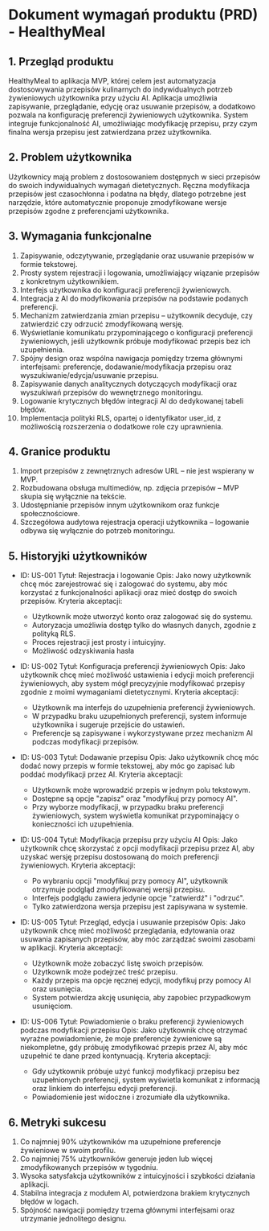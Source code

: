 # Dokument wymagań produktu (PRD) - HealthyMeal

## 1. Przegląd produktu
HealthyMeal to aplikacja MVP, której celem jest automatyzacja dostosowywania przepisów kulinarnych do indywidualnych potrzeb żywieniowych użytkownika przy użyciu AI. Aplikacja umożliwia zapisywanie, przeglądanie, edycję oraz usuwanie przepisów, a dodatkowo pozwala na konfigurację preferencji żywieniowych użytkownika. System integruje funkcjonalność AI, umożliwiając modyfikację przepisu, przy czym finalna wersja przepisu jest zatwierdzana przez użytkownika.

## 2. Problem użytkownika
Użytkownicy mają problem z dostosowaniem dostępnych w sieci przepisów do swoich indywidualnych wymagań dietetycznych. Ręczna modyfikacja przepisów jest czasochłonna i podatna na błędy, dlatego potrzebne jest narzędzie, które automatycznie proponuje zmodyfikowane wersje przepisów zgodne z preferencjami użytkownika.

## 3. Wymagania funkcjonalne
1. Zapisywanie, odczytywanie, przeglądanie oraz usuwanie przepisów w formie tekstowej.
2. Prosty system rejestracji i logowania, umożliwiający wiązanie przepisów z konkretnym użytkownikiem.
3. Interfejs użytkownika do konfiguracji preferencji żywieniowych.
4. Integracja z AI do modyfikowania przepisów na podstawie podanych preferencji.
5. Mechanizm zatwierdzania zmian przepisu – użytkownik decyduje, czy zatwierdzić czy odrzucić zmodyfikowaną wersję.
6. Wyświetlanie komunikatu przypominającego o konfiguracji preferencji żywieniowych, jeśli użytkownik próbuje modyfikować przepis bez ich uzupełnienia.
7. Spójny design oraz wspólna nawigacja pomiędzy trzema głównymi interfejsami: preferencje, dodawanie/modyfikacja przepisu oraz wyszukiwanie/edycja/usuwanie przepisu.
8. Zapisywanie danych analitycznych dotyczących modyfikacji oraz wyszukiwań przepisów do wewnętrznego monitoringu.
9. Logowanie krytycznych błędów integracji AI do dedykowanej tabeli błędów.
10. Implementacja polityki RLS, opartej o identyfikator user_id, z możliwością rozszerzenia o dodatkowe role czy uprawnienia.

## 4. Granice produktu
1. Import przepisów z zewnętrznych adresów URL – nie jest wspierany w MVP.
2. Rozbudowana obsługa multimediów, np. zdjęcia przepisów – MVP skupia się wyłącznie na tekście.
3. Udostępnianie przepisów innym użytkownikom oraz funkcje społecznościowe.
4. Szczegółowa audytowa rejestracja operacji użytkownika – logowanie odbywa się wyłącznie do potrzeb monitoringu.

## 5. Historyjki użytkowników

- ID: US-001
  Tytuł: Rejestracja i logowanie
  Opis: Jako nowy użytkownik chcę móc zarejestrować się i zalogować do systemu, aby móc korzystać z funkcjonalności aplikacji oraz mieć dostęp do swoich przepisów.
  Kryteria akceptacji:
    - Użytkownik może utworzyć konto oraz zalogować się do systemu.
    - Autoryzacja umożliwia dostęp tylko do własnych danych, zgodnie z polityką RLS.
    - Proces rejestracji jest prosty i intuicyjny.
    - Możliwość odzyskiwania hasła

- ID: US-002
  Tytuł: Konfiguracja preferencji żywieniowych
  Opis: Jako użytkownik chcę mieć możliwość ustawienia i edycji moich preferencji żywieniowych, aby system mógł precyzyjnie modyfikować przepisy zgodnie z moimi wymaganiami dietetycznymi.
  Kryteria akceptacji:
    - Użytkownik ma interfejs do uzupełnienia preferencji żywieniowych.
    - W przypadku braku uzupełnionych preferencji, system informuje użytkownika i sugeruje przejście do ustawień.
    - Preferencje są zapisywane i wykorzystywane przez mechanizm AI podczas modyfikacji przepisów.

- ID: US-003
  Tytuł: Dodawanie przepisu
  Opis: Jako użytkownik chcę móc dodać nowy przepis w formie tekstowej, aby móc go zapisać lub poddać modyfikacji przez AI.
  Kryteria akceptacji:
    - Użytkownik może wprowadzić przepis w jednym polu tekstowym.
    - Dostępne są opcje "zapisz" oraz "modyfikuj przy pomocy AI".
    - Przy wyborze modyfikacji, w przypadku braku preferencji żywieniowych, system wyświetla komunikat przypominający o konieczności ich uzupełnienia.

- ID: US-004
  Tytuł: Modyfikacja przepisu przy użyciu AI
  Opis: Jako użytkownik chcę skorzystać z opcji modyfikacji przepisu przez AI, aby uzyskać wersję przepisu dostosowaną do moich preferencji żywieniowych.
  Kryteria akceptacji:
    - Po wybraniu opcji "modyfikuj przy pomocy AI", użytkownik otrzymuje podgląd zmodyfikowanej wersji przepisu.
    - Interfejs podglądu zawiera jedynie opcje "zatwierdź" i "odrzuć".
    - Tylko zatwierdzona wersja przepisu jest zapisywana w systemie.

- ID: US-005
  Tytuł: Przegląd, edycja i usuwanie przepisów
  Opis: Jako użytkownik chcę mieć możliwość przeglądania, edytowania oraz usuwania zapisanych przepisów, aby móc zarządzać swoimi zasobami w aplikacji.
  Kryteria akceptacji:
    - Użytkownik może zobaczyć listę swoich przepisów.
    - Użytkownik może podejrzeć treść przepisu.
    - Każdy przepis ma opcje ręcznej edycji, modyfikuj przy pomocy AI oraz usunięcia.
    - System potwierdza akcję usunięcia, aby zapobiec przypadkowym usunięciom.

- ID: US-006
  Tytuł: Powiadomienie o braku preferencji żywieniowych podczas modyfikacji przepisu
  Opis: Jako użytkownik chcę otrzymać wyraźne powiadomienie, że moje preferencje żywieniowe są niekompletne, gdy próbuję zmodyfikować przepis przez AI, aby móc uzupełnić te dane przed kontynuacją.
  Kryteria akceptacji:
    - Gdy użytkownik próbuje użyć funkcji modyfikacji przepisu bez uzupełnionych preferencji, system wyświetla komunikat z informacją oraz linkiem do interfejsu edycji preferencji.
    - Powiadomienie jest widoczne i zrozumiałe dla użytkownika.

## 6. Metryki sukcesu
1. Co najmniej 90% użytkowników ma uzupełnione preferencje żywieniowe w swoim profilu.
2. Co najmniej 75% użytkowników generuje jeden lub więcej zmodyfikowanych przepisów w tygodniu.
3. Wysoka satysfakcja użytkowników z intuicyjności i szybkości działania aplikacji.
4. Stabilna integracja z modułem AI, potwierdzona brakiem krytycznych błędów w logach.
5. Spójność nawigacji pomiędzy trzema głównymi interfejsami oraz utrzymanie jednolitego designu. 